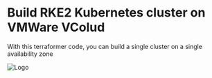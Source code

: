 # Build RKE2 Kubernetes cluster on VMWare VColud

With this terraformer code, you can build a single cluster on a single availability zone





![Logo](https://abbasrzazada-public.s3.eu-central-1.amazonaws.com/kre2-vcloud.png)

